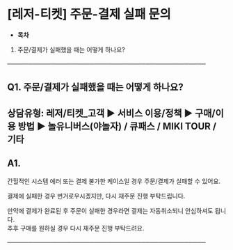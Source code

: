 # [레저-티켓] 주문-결제 실패 문의

* **목차**

1. 주문/결제가 실패했을 때는 어떻게 하나요?

──────────────────────────────────────────────

**Q1. 주문/결제가 실패했을 때는 어떻게 하나요?**
-------------------------------

상담유형: 레저/티켓\_고객 ▶ 서비스 이용/정책 ▶ 구매/이용 방법 ▶ 놀유니버스(야놀자) / 큐패스 / MIKI TOUR / 기타
--------------------------------------------------------------------------

**A1.**
-------

간헐적인 시스템 에러 또는 결제 불가한 케이스일 경우 주문/결제가 실패할 수 있어요.

결제에 실패한 경우 번거로우시겠지만, 다시 재주문 진행 부탁드립니다.

만약에 결제가 완료된 후 주문이 실패한 경우라면 결제는 자동취소되니 안심하셔도 됩니다.   
추후 구매를 원하실 경우 다시 재주문 진행 부탁드려요.

──────────────────────────────────────────────